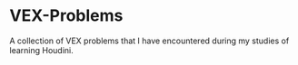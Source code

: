 # VEX-Problems
A collection of VEX problems that I have encountered during my studies of learning Houdini.
